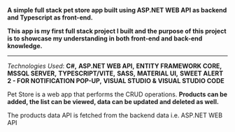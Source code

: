 **A simple full stack pet store app built using ASP.NET WEB API as backend and Typescript as front-end.**

**This app is my first full stack project I built and the purpose of this project is to showcase my understanding in both front-end and back-end knowledge.**

*******************

*Technologies Used*:
    **C#,**
    **ASP.NET WEB API,**
    **ENTITY FRAMEWORK CORE,**
    **MSSQL SERVER,**
    **TYPESCRIPT/VITE,**
    **SASS,**
    **MATERIAL UI,**
    **SWEET ALERT 2 - FOR NOTIFICATION POP-UP,**
    **VISUAL STUDIO & VISUAL STUDIO CODE**

Pet Store is a web app that performs the CRUD operations. 
    **Products can be added, the list can be viewed, data can be updated and deleted as well.**

The products data API is fetched from the backend data i.e. ASP.NET WEB API
